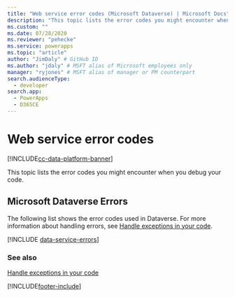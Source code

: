 ```yaml
---
title: "Web service error codes (Microsoft Dataverse) | Microsoft Docs" # Intent and product brand in a unique string of 43-59 chars including spaces
description: "This topic lists the error codes you might encounter when you debug your code. " # 115-145 characters including spaces. This abstract displays in the search result.
ms.custom: ""
ms.date: 07/28/2020
ms.reviewer: "pehecke"
ms.service: powerapps
ms.topic: "article"
author: "JimDaly" # GitHub ID
ms.author: "jdaly" # MSFT alias of Microsoft employees only
manager: "ryjones" # MSFT alias of manager or PM counterpart
search.audienceType: 
  - developer
search.app: 
  - PowerApps
  - D365CE
---
```


# Web service error codes

[!INCLUDE[cc-data-platform-banner](../../../includes/cc-data-platform-banner.md)]

This topic lists the error codes you might encounter when you debug your code.

<a name="BKMK_CRMErrors"></a>   

## Microsoft Dataverse Errors 

 The following list shows the error codes used in Dataverse. For more information about handling errors, see [Handle exceptions in your code](handle-exceptions-code.md).  

[!INCLUDE [data-service-errors](../includes/data-service-errors.md)]

### See also

[Handle exceptions in your code](handle-exceptions-code.md)


[!INCLUDE[footer-include](../../../includes/footer-banner.md)]